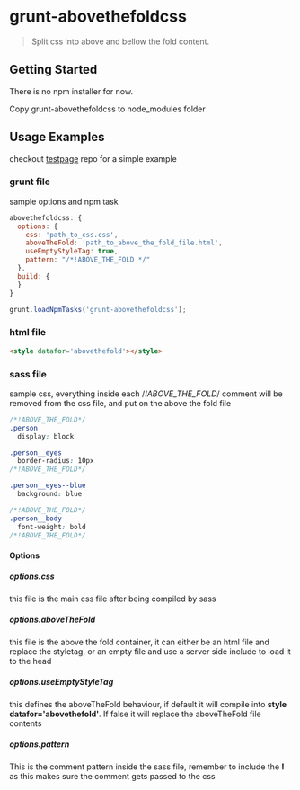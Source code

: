 # grunt-abovethefoldcss

> Split css into above and bellow the fold content.



## Getting Started
There is no npm installer for now.

Copy grunt-abovethefoldcss to node_modules folder


## Usage Examples

checkout [testpage](https://github.com/ricardomccerqueira/abovethefoldcss/blob/testpage) repo for a simple example

### grunt file
sample options and npm task

```js
abovethefoldcss: {
  options: {
    css: 'path_to_css.css',
    aboveTheFold: 'path_to_above_the_fold_file.html',
    useEmptyStyleTag: true,
    pattern: "/*!ABOVE_THE_FOLD */"
  },
  build: {
  }
}
```
```js
grunt.loadNpmTasks('grunt-abovethefoldcss');
```

### html file
```html
<style datafor='abovethefold'></style>
```

### sass file
sample css, everything inside each /*!ABOVE_THE_FOLD*/ comment will be removed from the css file, and put on the above the fold file
```css
/*!ABOVE_THE_FOLD*/
.person
  display: block

.person__eyes
  border-radius: 10px
/*!ABOVE_THE_FOLD*/

.person__eyes--blue
  background: blue

/*!ABOVE_THE_FOLD*/
.person__body
  font-weight: bold
/*!ABOVE_THE_FOLD*/
```

#### Options
 
##### options.css
this file is the main css file after being compiled by sass

##### options.aboveTheFold
this file is the above the fold container, it can either be an html file and replace the styletag, or an empty file and use a server side include to load it to the head

##### options.useEmptyStyleTag
this defines the aboveTheFold behaviour, if default it will compile into **style datafor='abovethefold'**. 
If false it will replace the aboveTheFold file contents

##### options.pattern
This is the comment pattern inside the sass file, remember to include the **!** as this makes sure the comment gets passed to the css
